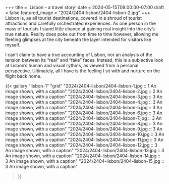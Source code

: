 +++
title = 'Lisbon - a travel story'
date = 2024-05-15T09:00:00-07:00
draft = false
featured_image = "2024/2404-lisbon/2404-lisbon-2.jpg"
+++
Lisbon is, as all tourist destinations, covered in a shroud of tourist attractions and carefully orchestrated experiences. As one person in the mass of tourists I stand little chance at gaining real insight into the city’s true nature. Reality does poke out from time to time however, allowing me fleeting glimpses at the city beneath the layer intended for visitors like myself.

I can’t claim to have a true accounting of Lisbon, nor an analysis of the tension between its “real” and “fake” faces. Instead, this is a subjective look at Lisbon’s human and visual rythms, as viewed from a personal perspective.
Ultimately, all I have is the feeling I sit with and nurture on the flight back home.

{{< gallery "lisbon-1" "grid"
"2024/2404-lisbon/2404-lisbon-1.jpg :: 1 An image shown, with a caption"
"2024/2404-lisbon/2404-lisbon-2.jpg :: 2 An image shown, with a caption" 
"2024/2404-lisbon/2404-lisbon-3.jpg :: 3 An image shown, with a caption"
"2024/2404-lisbon/2404-lisbon-4.jpg :: 3 An image shown, with a caption"
"2024/2404-lisbon/2404-lisbon-5.jpg :: 3 An image shown, with a caption"
"2024/2404-lisbon/2404-lisbon-6.jpg :: 3 An image shown, with a caption"
"2024/2404-lisbon/2404-lisbon-7.jpg :: 3 An image shown, with a caption"
"2024/2404-lisbon/2404-lisbon-8.jpg :: 3 An image shown, with a caption"
"2024/2404-lisbon/2404-lisbon-9.jpg :: 3 An image shown, with a caption"
"2024/2404-lisbon/2404-lisbon-10.jpg :: 3 An image shown, with a caption"
"2024/2404-lisbon/2404-lisbon-11.jpg :: 3 An image shown, with a caption"
"2024/2404-lisbon/2404-lisbon-12.jpg :: 3 An image shown, with a caption"
"2024/2404-lisbon/2404-lisbon-13.jpg :: 3 An image shown, with a caption"
"2024/2404-lisbon/2404-lisbon-14.jpg :: 3 An image shown, with a caption"
"2024/2404-lisbon/2404-lisbon-15.jpg :: 3 An image shown, with a caption"
>}}